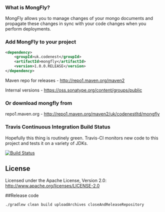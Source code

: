 ### What is MongFly?

MongFly allows you to manage changes of your mongo documents and propagate these changes in sync with your code changes when you perform deployments.

### Add MongFly to your project
```xml
<dependency>
    <groupId>uk.codenest</groupId>
	<artifactId>mongfly</artifactId>
	<version>1.0.0.RELEASE</version>
</dependency>
```

Maven repo for releases - http://repo1.maven.org/maven2

Internal versions - https://oss.sonatype.org/content/groups/public


### Or download mongfly from
repo1.maven.org - http://repo1.maven.org/maven2/uk/codenestltd/mongfly

### Travis Continuous Integration Build Status

Hopefully this thing is routinely green. Travis-CI monitors new code to this project and tests it on a variety of JDKs.

[![Build Status](https://travis-ci.org/CodenestLtd/mongofly.svg?branch=master)](https://travis-ci.org/CodenestLtd/mongofly)

## License
Licensed under the Apache License, Version 2.0: http://www.apache.org/licenses/LICENSE-2.0

##Release code
```$xslt
./gradlew clean build uploadArchives closeAndReleaseRepository
```
